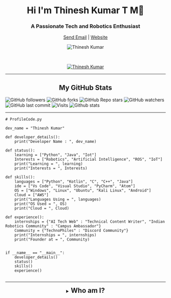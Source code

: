 <h1 align="center">Hi I'm Thinesh Kumar T M👋 </h1>
<h3 align="center">A Passionate Tech and Robotics Enthusiast</h3>

<p align="center">
	<a href="mailto:tmthineshkumar.work@gmail.com" target="_blank" align="center">Send Email</a> |
	<a href="https://thinesh09.github.io/" target="_blank" align="center">Website</a>
</p>

<p align="center"><img align="center" src="https://github-readme-streak-stats.herokuapp.com/?user=thinesh09&theme=tokyonight&ring=15f4ee&fire=15f4ee&currStreakNum=a35eff&currStreakLabel=a35eff&sideLabels=4296f5&sideNums=4296f5" alt="Thinesh Kumar" /></p>

<br />

<p align="center"> <a href="https://github.com/ryo-ma/github-profile-trophy"><img src="https://github-profile-trophy.vercel.app/?username=thinesh09&title=Issues,Followers,PullRequest,MultipleLang,Stars,Commit&theme=onedark&no-bg=true&no-frame=true" alt="Thinesh Kumar" /></a> </p>

<hr />

<p align="center"> <h2 align="center">My GitHub  Stats</h2>
  
![GitHub followers](https://img.shields.io/github/followers/thinesh09?logo=GitHub%20Followers&style=social)
![GitHub forks](https://img.shields.io/github/forks/thinesh09/thinesh09?logo=Forks&style=social)
![GitHub Repo stars](https://img.shields.io/github/stars/thinesh09/thinesh09?style=social)
![GitHub watchers](https://img.shields.io/github/watchers/thinesh09/thinesh09?logo=Watchers&?style=social)
![GitHub last commit](https://img.shields.io/github/last-commit/thinesh09/thinesh09?style=plastic&logo=appveyor)
![Visits](http://estruyf-github.azurewebsites.net/api/VisitorHit?user=thinesh09&repo=thinesh09-visitors-badge&countColorcountColor&countColor=%237B1E7A?style=social)
![Github stats](https://github-readme-stats.vercel.app/api?username=thinesh09)
</p>
<hr />

```
# ProfileCode.py

dev_name = "Thinesh Kumar"

def developer_details():
    print("Developer Name : ", dev_name)

def status():
    learning = ["Python", "Java", "Iot"]
    Interests = ["Robotics", "Artificial Intelligence", "ROS", "IoT"]
    print("Learning = ", learning)
    print("Interests = ", Interests)

def skills():
    languages = ["Python", "Kotlin", "C", "C++", "Java"]
    ide = ["Vs Code", "Visual Studio", "PyCharm", "Atom"]
    OS = ["Windows", "Linux", "Ubuntu", "Kali Linux", "Android"]
    Cloud = ["AWS"]
    print("Languages Using = ", languages)
    print("OS Used = ", OS)
    print("Cloud = ", Cloud)

def experience():
    internships = {"AI Tech Web" : "Technical Content Writer", "Indian Robotics Community" : "Campus Ambassador"}
    Community = {"TechnoPhiles" : "Discord Community"}
    print("Internships = ", internships)
    print("Founder at = ", Community)


if __name__ == "__main__":
    developer_details()
    status()
    skills()
    experience()
    
```
<hr />
<details align="center">
  <summary align="center"><h2 style="display: inline;">Who am I?<h2></summary>
	<p align="center">
		👋 Hi, I’m @thinesh09

👀 I’m interested in Programming and working with Robot programming..
🌱 I’m currently pursuing a Bachelors Mechatronics degree...
👨🏼‍💻 Hands on experience with C,C++, Python and Html ... 🤖 Arduino is in progress.. 🤖
💞️ I’m looking to collaborate on a lot of new projects that will gain me a good experience...
📫 You can reach out to me ...:smile::smile:
<br />

![ThineshKumar](https://avatars.githubusercontent.com/u/82699150?s=96&v=4)
<br />
</p>

<hr />
	
I'm involved in a discord server! [![Discord](https://img.shields.io/discord/779327072727203860.svg?label=&logo=discord&logoColor=ffffff&color=7389D8&labelColor=6A7EC2)](https://discord.gg/EVXCUtJXWw) This should be your first stop to be a TechnoPhiles. Why don't you introduce yourself too ?It is great platform!! 
[Join the TechnoPhiles Discord Server](https://discord.gg/EVXCUtJXWw)

<hr />
	
 
## Tech Knowledge:

![Python](https://img.shields.io/badge/Python-3776AB?style=for-the-badge&logo=python&logoColor=white)
![HTML5](https://img.shields.io/badge/HTML5-E34F26?style=for-the-badge&logo=html5&logoColor=white)
![C](https://img.shields.io/badge/C-00599C?style=for-the-badge&logo=c&logoColor=white)
![C++](https://img.shields.io/badge/C%2B%2B-00599C?style=for-the-badge&logo=c%2B%2B&logoColor=white)
![Arduino](https://img.shields.io/badge/Arduino_IDE-00979D?style=for-the-badge&logo=arduino&logoColor=white)


<br />
</p>
<hr />
<details align="center">
  <summary align="center"><h2 style="display: inline;">Connect With Me?<h2></summary>
	<p align="center">
	



[![Linkedin](https://img.shields.io/badge/LinkedIn-0077B5?style=plastic&logo=linkedin&logoColor=white)][linkedin]
[![Gmail](https://img.shields.io/badge/Gmail-D14836?style=plastic&logo=gmail&logoColor=white)](mailto:tmthineshkumar.work@gmail.com)
[![Telegram](https://img.shields.io/badge/Telegram-2CA5E0?style=plastic&logo=telegram&logoColor=white)][telegram]
[![Instagram](https://img.shields.io/badge/Instagram-E4405F?style=plastic=instagram&logoColor=white)][instagram]
![Twitter Follow](https://img.shields.io/twitter/follow/thinesh_09?style=plastic)

# Thank you for scroling down!!
</p>
<br />
<hr />

[linkedin]: https://www.linkedin.com/in/thinesh-kumar-9a9094203/
[telegram]: https://t.me/thinesh_1_3_5
[gmail]: tmthineshkumar.work@gmail.com
[instagram]: https://www.instagram.com/thinesh_1_3_5/
[twitter]: https://twitter.com/thinesh_09


</details>
</details>
</details>


